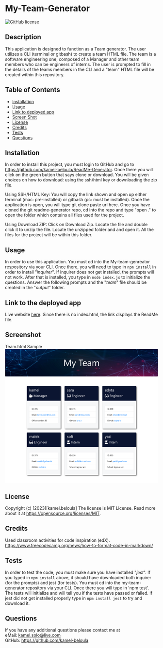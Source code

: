 # My-Team-Generator

![GitHub license](https://img.shields.io/badge/license-MIT%20License-blue.svg)


## Description

This application is designed to function as a Team generator. The user utilizes a CLI (terminal or gitbash) to create a team HTML file. The team is a software engineering one, composed of a Manager and other team members who can be engineers of interns. The user is prompted to fill in the details of the teams members in the CLI and a "team" HTML file will be created within this repository.

## Table of Contents

- [Installation](#installation)
- [Usage](#usage)
- [Link to deployed app](#link-to-deployed-app)
- [Screen Shot](#screenshot)
- [License](#license)
- [Credits](#credits)
- [Tests](#tests)
- [Questions](#questions)

## Installation

In order to install this project, you must login to GitHub and go to https://github.com/kamel-beloula/ReadMe-Generator. Once there you will click on the green button that says clone or download. You will be given choices on how to download: using the ssh/html key or downloading the zip file.

Using SSH/HTML Key: You will copy the link shown and open up either terminal (mac: pre-installed) or gitbash (pc: must be installed). Once the application is open, you will type git clone paste url here. Once you have cloned the git readme-generator repo, cd into the repo and type "open ." to open the folder which contains all files used for the project.

Using Download ZIP: Click on Download Zip. Locate the file and double click it to unzip the file. Locate the unzipped folder and and open it. All the files for the project will be within this folder.

## Usage

In order to use this application. You must cd into the My-team-genreator respository via your CLI. Once there, you will need to type in `npm install` in order to install "*inquirer*". If inquirer does not get installed, the prompts will not work. After that is installed, you type in `node index.js` to initialize the questions. Answer the following prompts and the "*team*" file should be created in the "*output*" folder.

## Link to the deployed app

Live website [here](https://kamel-beloula.github.io/My-Team-Generator/). Since there is no index.html, the link displays the ReadMe file.

## Screenshot
Team.html Sample
![deployed application screenshot](./src/images/Screenshot%202023-02-26%20at%2016-26-29%20My%20Team.png)

## License

Copyright (c) [2023][kamel.beloula]
The license is MIT License.
Read more about it at https://opensource.org/licenses/MIT.

## Credits

Used classroom activities for code inspiration (edX).
https://www.freecodecamp.org/news/how-to-format-code-in-markdown/

## Tests

In order to test the code, you must make sure you have installed "*jest*". If you typed in `npm install` above, it should have downloaded both inquirer (for the prompts) and jest (for tests). You must cd into the my-team-generator repository via your CLI. Once there you will type in 'npm test'. The tests will initialize and will tell you if the tests have passed or failed. If jest did not get installed properly type in `npm install jest` to try and download it.

## Questions

If you have any additional questions please contact me at 
<br> eMail: kamel.solo@live.com 
<br> GitHub: https://github.com/kamel-beloula